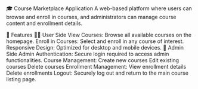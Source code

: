 🎓 Course Marketplace Application
A web-based platform where users can browse and enroll in courses, and administrators can manage course content and enrollment details.

🚀 Features
👨‍🎓 User Side
View Courses: Browse all available courses on the homepage.
Enroll in Courses: Select and enroll in any course of interest.
Responsive Design: Optimized for desktop and mobile devices.
🔐 Admin Side
Admin Authentication: Secure login required to access admin functionalities.
Course Management:
Create new courses
Edit existing courses
Delete courses
Enrollment Management:
View enrollment details
Delete enrollments
Logout: Securely log out and return to the main course listing page.
